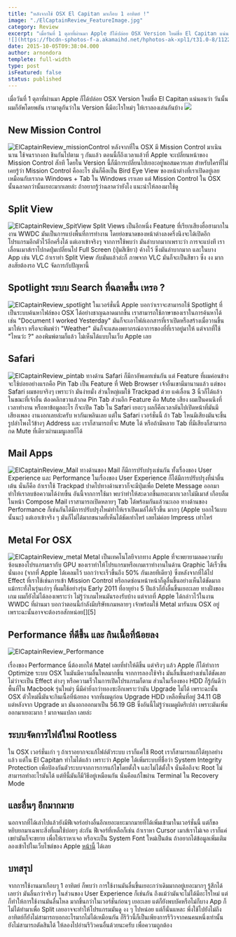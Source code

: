```yaml
---
title: "หลังจากใช้ OSX El Capitan มาเกือบ 1 อาทิตย์ !"
image: "./ElCaptainReview_FeatureImage.jpg"
category: Review
excerpt: "เมื่อวันที่ 1 ตุลาที่ผ่านมา Apple ก็ได้ปล่อย OSX Version ใหม่ชื่อ El Capitan แน่นอนว่า วันนั้นผมก็อัพโดยพลัน เรามาดูกันว่าใน Version นี้มีอะไรใหม่ๆ ให้เราลองเล่นกันบ้าง
![](https://fbcdn-sphotos-f-a.akamaihd.net/hphotos-ak-xpl1/t31.0-8/11223761_10..."
date: 2015-10-05T09:38:04.000
author: arnondora
templete: full-width
type: post
isFeatured: false
status: published
---
```


เมื่อวันที่ 1 ตุลาที่ผ่านมา Apple ก็ได้ปล่อย OSX Version ใหม่ชื่อ El Capitan แน่นอนว่า วันนั้นผมก็อัพโดยพลัน เรามาดูกันว่าใน Version นี้มีอะไรใหม่ๆ ให้เราลองเล่นกันบ้าง
![](https://fbcdn-sphotos-f-a.akamaihd.net/hphotos-ak-xpl1/t31.0-8/11223761_10208036374967630_8934259820480414748_o.jpg?dl=1)

## New Mission Control
![ElCaptainReview_missionControl](./ElCaptainReview_missionControl.png)
หลังจากที่ใน OSX มี Mission Control มาเนินนาน ใช้จนรากงอก ชินกันไปตาม ๆ กันแล้ว ตอนนี้ก็ถึงเวลาแล้วที่ Apple จะเปลี่ยนหน้าของ Mission Control สักที โดยใน Version นี้ก็มีการเปลี่ยนไปเยอะอยู่พอสมควรเลย สำหรับใครที่ไม่เคยรู้ว่า Mission Control คืออะไร มันก็คือเป็น Bird Eye View ของหน้าต่างที่เราเปิดอยู่เลย เหมือนกับเรากด Windows + Tab ใน Windows เราเลย แต่ Mission Control ใน OSX นั้นฉลาดกว่านั้นเยอะมากเลยล่ะ ถ้าอยากรู้ว่าฉลาดว่ายังไง แนะนำให้ลองมาใช้ดู

## Split View
![ElCaptainReview_SpitView](./ElCaptainReview_SpitView.jpg)
Split Views เป็นอีกหนึ่ง Feature ที่เรียกเสียงฮื่อฮามากในงาน WWDC มันเป็นการแบ่งพื้นที่การทำงาน โดยย่อขนาดของหน้าต่างลงครึ่งนึงจะได้เปิดอีกโปรแกรมอีกตัวไว้อีกครึ่งได้ แต่เอาเข้าจริงๆ จากการใช้พบว่า มันลำบากมากเพราะว่า การจะแบ่งที เราเลื่อนเมาส์เราไปกดปุ่มเปลี่ยนไป Full Screen (ปุ่มสีเขียว) ค้างไว้ ซึ่งมันลำบากมาก และในบาง App เช่น VLC ถ้าเราทำ Split View กับมันแล้วล่ะก็ ภาพจาก VLC มันก็จะเป็นสีขาว ซึ่ง งง มาก สงสัยต้องรอ VLC จัดการกับปัญหานี้

## Spotlight ระบบ Search ที่ฉลาดขึ้น เหรอ ?
![ElCaptainReview_spotlight](./ElCaptainReview_spotlight.jpg)
ในเวอร์ชั่นนี้ Apple บอกว่าเราจะสามารถใช้ Spotlight ที่เป็นระบบค้นหาไฟล์ของ OSX ได้อย่างชาญฉลาดมากขึ้น เราสามารถใช้ภาษาของเราในการค้นหาได้เช่น "Document I worked Yesterday" มันก็จะเอาไฟล์เอกสารที่เราเปิดหรือสร้างเมื่อวานขึ้นมาให้เรา หรือจะพิมพ์ว่า "Weather" มันก็จะแสดงพยากรณ์อาการของที่ที่เราอยู่มาให้ แต่จากที่ใช้ "ไหนว่ะ ?" ลองพิมพ์ตามก็แล้ว ไม่เห็นได้แบบในเว็บ Apple เลย

## Safari
![ElCaptainReview_pintab](./ElCaptainReview_pintab.jpg)
ทางด้าน Safari ก็มีกาอัพเดทเช่นกัน แต่ Feature ที่ผมค่อนข้างจะใช้บ่อยอย่างแรกคือ Pin Tab เป็น Feature ที่ Web Browser เจ้าอื่นเขามีมานานแล้ว แต่ของ Safari ผมชอบจริงๆ เพราะว่า มันง่ายมั่ง ส่วนใหญ่ผมใช้ Trackpad ด้วย แค่เลื่อน 3 นิ้วก็ได้แล้ว ในขณะที่เจ้าอื่น ต้องคลิกขวาแล้วกด Pin Tab
ส่วนอีก Feature คือ Mute เสียง ผมเป็นคนนึงที่เวลาทำงาน หรือหาข้อมูลอะไร ก็จะเปิด Tab ใน Safari เยอะๆ ผลก็คือเวลาดันไปเปิดหน้าที่มันมีเสียงเพลง งานงอกเลยล่ะครับ หากันเพลินเลย แต่ใน Safari เวอร์ชั่นนี้ ถ้า Tab ไหนมีเสียงมันจะขึ้นรูปลำโพงไว้ข้างๆ Address และ เราก็สามารถที่จะ Mute ได้ หรือถ้ามีหลาย Tab ที่มีเสียงก็สามารถกด Mute ที่เดียวผ่านเมนูเลยก็ได้

## Mail Apps
![ElCaptainReview_Mail](./ElCaptainReview_Mail.jpg)
ทางด้านของ Mail ก็มีการปรับปรุงเช่นกัน ทั้งเรื่องของ User Experience และ Performance
ในเรื่องของ User Experience ก็ได้มีการปรับปรุงที่น่าตื่นเต้น นั่นก็คือ ถ้าเราใช้ Trackpad ปาดไปทางด้านขวาก็จะมีปุ่มเพื่อ Delete Message ออกมาทำให้เราลบข้อความได้ง่ายขึ้น อันนี้จากการใช้มา พบว่าทำให้สะดวกขึ้นเยอะมากเวลาไม่มีเมาส์ เกือบลืม ในหน้า Compose Mail เราสามารถเปิดหลายๆ Tab ได้พร้อมกันแล้วนะเออ
ทางด้านของ Performance ก็เช่นกันได้มีการปรับปรุงใหม่ทำให้เราเปิดเมล์ได้เร็วขึ้น มากๆ (Apple บอกไว้แบบนั้นนะ) แต่เอาเข้าจริง ๆ มันก็ไม่ได้มากขนาดที่เห็นได้ชัดเท่าไหร่ เลยไม่ค่อย Impress เท่าไหร่

## Metal For OSX
![ElCaptainReview_metal](./ElCaptainReview_metal.jpg)
Metal เป็นเทคโนโลยีจากทาง Apple ที่จะพยายามลดความซับซ้อนของโปรแกรมเรากับ GPU ของเราทำให้โปรแกรมหรือเกมเราทำงานในด้าน Graphic ได้เร็วขึ้นนั่นเอง (จากที่ Apple ได้เคลมไว้ บอกว่าจะเร็วขึ้นถึง 50% กันเลยทีเดียว) ซึ่งหลังจากที่ได้ไป Effect ที่เราใช้เช่นการเข้า Mission Control หรือกดซ่อนหน้าหน้าก็ดูลื่นขึ้นอย่างเห็นได้ชัดมาก แม้กระทั่งในรุ่นเก่าๆ ที่ผมใช้อย่างรุ่น Early 2011 ที่อายุย่าง 5 ปีแล้วก็ยังลื่นขึ้นเยอะเลย
ทางฝั่งของเกม ผมก็ยังไม่ได้ลองเพราะว่า ไม่รู้ว่าเกมไหนมันรองรับบ้าง แต่จากที่ Apple ได้กล่าวไว้ในงาน WWDC ที่ผ่านมา บอกว่าตอนนี้กำลังมีบริษัทเกมหลายๆ เจ้าพร้อมใช้ Metal มารันบน OSX อยู่ เพราะฉะนั้นอาจจะต้องรอสักหน่อย[][5]

## Performance ที่ดีขึ้น และ กินเนื้อที่น้อยลง

![ElCaptainReview_Performance](./ElCaptainReview_Performance.jpg)

เรื่องของ Performance นี่ต้องยกให้ Matel เลยที่ทำให้ดีขึ้น แต่จริงๆ แล้ว Apple ก็ได้ทำการ Optimize ระบบ OSX ในมันมีความลื่นไหลมากขึ้น จากการลองใช้จริง มันลื่นขึ้นอย่างเช่นได้ชัดเลย ไม่ว่าจะเป็น Effect ต่างๆ หรือความเร็วในการเปิดโปรแกรมก็ตาม
ส่วนในเรื่องของ HDD ก็รู้กันดีว่าพื้นที่ใน Macbook รุ่นใหม่ๆ นี่มีค่ายิ่งกว่าทองซะอีกเพราะว่ามัน Upgrade ไม่ได้ เพราะฉะนั้น OSX ตัวใหม่นี้มันจะกินเนื้อที่น้อยลง จากที่ผมดูก่อน Upgrade HDD เหลือพื้นที่อยู่ 34.11 GB แต่หลังจาก Upgrade มา มันงอกออกมาเป็น 56.19 GB ซึ่งอันนี้ไม่รู้ว่าผมดูผิดรึเปล่า เพราะมันเพิ่มออกมาเยอะมาก !  มากจนแปลก เลยล่ะ

## ระบบจัดการไฟล์ใหม่ Rootless
ใน OSX เวอร์ชั่นเก่า ๆ ถ้าเราอยากจะแก้ไฟล์ตัวระบบ เราก็แค่ใช้ Root เราก็สามารถแก้ได้ทุกอย่างแล้ว แต่ใน El Capitan ทำไมได้แล้ว เพราะว่า Apple ได้เพิ่มระบบที่ชื่อว่า System Integrity Protection เพื่อป้องกันตัวระบบจากการการแก้ไขโดยตั้งใจ และไม่ได้ตั้งใจ นั่นคือถึงจะ Root ไม่สามารถทำอะไรมันได้ แต่ทีนี้มันก็มีวิธีอยู่เหมือนกัน นั่นคือแก้ไขผ่าน Terminal ใน Recovery Mode

## และอื่นๆ อีกมากมาย
นอกจากที่ได้เล่าไปแล้วยังมีฟีเจอร์อย่างอื่นอีกเยอะแยะมากมายที่ได้เพิ่มเข้ามาในเวอร์ชั่นนี้ แต่ก็ขอหยิบยกมาเฉพาะสิ่งที่ผมใช้บ่อยๆ ล่ะกัน ฟีเจอร์ที่เหลือก็เช่น ถ้าเราหา Cursor เมาส์เราไม่เจอ เราก็แค่เขย่ามันก็จะขยาย เพื่อให้เราหาเจอ หรือจะเป็น System Font ใหม่เป็นต้น ถ้าอยากได้ข้อมูลเพิ่มเติมลองเข้าไปในเว็บไซต์ของ Apple [หน้านี้][7] ได้เลย

## บทสรุป
จากการใช้งานมาเกือบๆ 1 อาทิตย์ ก็พบว่า การใช้งานมันลื่นขึ้นเยอะกว่าเดิมมากอยู่เยอะมากๆ รู้สึกได้เลยว่า มันลื่นกว่าจริงๆ ในส่วนของ User Experience ก็เช่นกัน ถึงแม้ว่ามันจะไม่ได้มีอะไรใหม่ แต่ก็ทำให้การใช้งานมันลื่นไหล มากขึ้นกว่าในเวอร์ชั่นก่อนๆ เยอะเลย แต่ก็ยังพบบัคหรือไม่ก็บาง App ก็ไม่ได้ทำมาเพื่อ Split เลยอาจจะทำให้โปรแกรมมันดู งง ๆ ไปหน่อย แต่ก็นั่นแหละ พึ่งใช้ไปยังไม่ถึงอาทิตย์ก็ยังไม่สามารถบอกอะไรมากไม่ได้เหมือนกัน ก็รีวิวนี้ก็เป็นเพียงการรีวิวจากคนคนหนึ่งเท่านั้น ยังไม่สามารถตัดสินได้ ให้ลองไปอ่านรีวิวคนอื่นด้วยนะครับ เพื่อความถูกต้อง

[7]: http://www.apple.com/osx/all-features/
